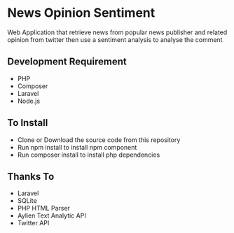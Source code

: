 # News Opinion Sentiment

Web Application that retrieve news from popular news publisher and related opinion from twitter then use a sentiment analysis to analyse the comment

## Development Requirement
- PHP
- Composer
- Laravel
- Node.js

## To Install
- Clone or Download the source code from this repository
- Run npm install to install npm component
- Run composer install to install php dependencies

## Thanks To
- Laravel
- SQLite
- PHP HTML Parser
- Aylien Text Analytic API
- Twitter API
